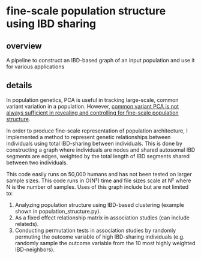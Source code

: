 # fine-scale population structure using IBD sharing

## overview

A pipeline to construct an IBD-based graph of an input population and use it for various applications

## details

In population genetics, PCA is useful in tracking large-scale, common variant variation in a population. 
However, [common variant PCA is not always sufficient in revealing and controlling for fine-scale population structure](https://elifesciences.org/articles/61548).

In order to produce fine-scale representation of population architecture, I implemented a method to represent genetic relationships between individuals
using total IBD-sharing between individuals. This is done by constructing a graph where individuals are nodes and shared autosomal IBD segments are edges, weighted by the total length of IBD segments shared between two individuals. 

This code easily runs on 50,000 humans and has not been tested on larger sample sizes. This code runs in O(N²) time and file sizes scale at N² where N is the number of samples. Uses of this graph include but are not limited to:

1. Analyzing population structure using IBD-based clustering (example shown in population_structure.py).
2. As a fixed effect relationship matrix in association studies (can include relateds).
3. Conducting permutation tests in association studies by randomly permuting the outcome variable of high IBD-sharing individuals (e.g. randomly sample
the outcome variable from the 10 most highly weighted IBD-neighbors).


